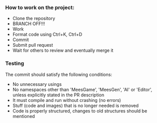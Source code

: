 ### How to work on the project:
 - Clone the repository
 - BRANCH OFF!!!
 - Work
 - Format code using Ctrl+K, Ctrl+D
 - Commit
 - Submit pull request
 - Wait for others to review and eventually merge it

### Testing
The commit should satisfy the following conditions:
 - No unnecessary usings
 - No namespaces other than 'MeesGame', 'MeesGen', 'AI' or 'Editor', unless explicitly stated in the PR description
 - It must compile and run without crashing (no errors)
 - Stuff (code and images) that is no longer needed is removed
 - Code is properly structured, changes to old structures should be mentioned
